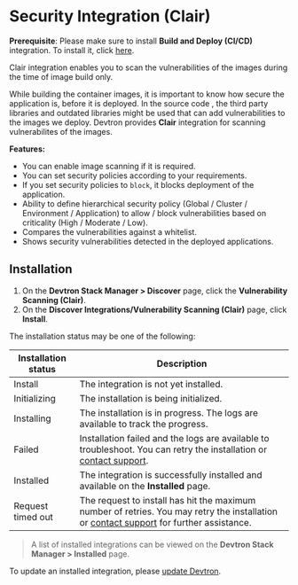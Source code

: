 # Security Integration (Clair)

**Prerequisite**: Please make sure to install **Build and Deploy (CI/CD)** integration. To install it, click [here](https://docs.devtron.ai/usage/integrations/build-and-deploy-ci-cd).

Clair integration enables you to scan the vulnerabilities of the images during the time of image build only.

While building the container images, it is important to know how secure the application is, before it is deployed. In the source code , the third party libraries and outdated libraries might be used that can add vulnerabilities to the images we deploy. Devtron provides **Clair** integration for scanning vulnerabilites of the images.

**Features:**

* You can enable image scanning if it is required.
* You can set security policies according to your requirements.
* If you set security policies to `block`, it blocks deployment of the application. 
* Ability to define hierarchical security policy (Global / Cluster / Environment / Application) to allow / block vulnerabilities based on criticality (High / Moderate / Low).
* Compares the vulnerabilities against a whitelist.
* Shows security vulnerabilities detected in the deployed applications.


## Installation

1. On the **Devtron Stack Manager > Discover** page, click the **Vulnerability Scanning (Clair)**.
2. On the **Discover Integrations/Vulnerability Scanning (Clair)** page, click **Install**.
 
The installation status may be one of the following:
 
| Installation status | Description |
| --- | --- |
| Install | The integration is not yet installed. |
| Initializing | The installation is being initialized. |
| Installing | The installation is in progress. The logs are available to track the progress. |
| Failed | Installation failed and the logs are available to troubleshoot. You can retry the installation or [contact support](https://discord.devtron.ai/). |
| Installed | The integration is successfully installed and available on the **Installed** page. |
| Request timed out | The request to install has hit the maximum number of retries. You may retry the installation or [contact support](https://discord.devtron.ai/) for further assistance. |
 
> A list of installed integrations can be viewed on the **Devtron Stack Manager > Installed** page.
 
To update an installed integration, please [update Devtron](../setup/upgrade/upgrade-devtron-ui.md).